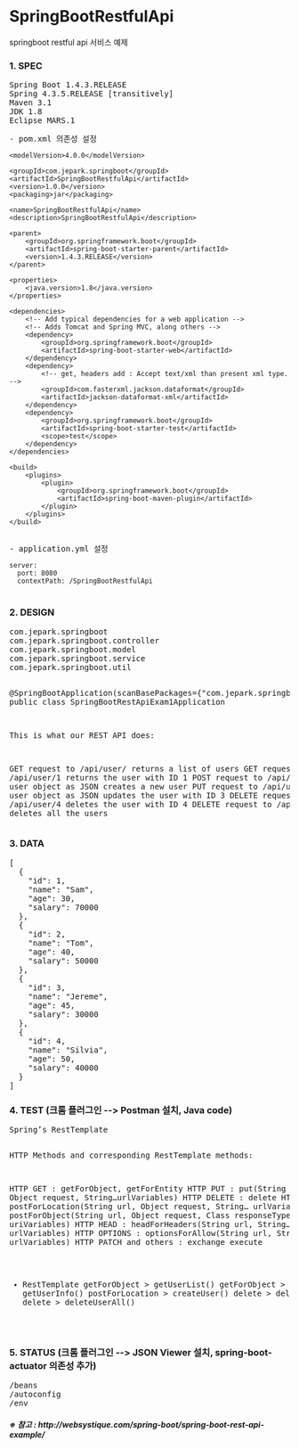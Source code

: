 # SpringBootRestfulApi
 springboot restful api 서비스 예제 <br/>

<h3>1. SPEC</h3>
<pre>
Spring Boot 1.4.3.RELEASE
Spring 4.3.5.RELEASE [transitively]
Maven 3.1
JDK 1.8
Eclipse MARS.1
</pre>

<pre>
- pom.xml 의존성 설정
<code>
&lt;modelVersion&gt;4.0.0&lt;/modelVersion&gt;
 
&lt;groupId&gt;com.jepark.springboot&lt;/groupId&gt;
&lt;artifactId&gt;SpringBootRestfulApi&lt;/artifactId&gt;
&lt;version&gt;1.0.0&lt;/version&gt;
&lt;packaging&gt;jar&lt;/packaging&gt;

&lt;name&gt;SpringBootRestfulApi&lt;/name&gt;
&lt;description&gt;SpringBootRestfulApi&lt;/description&gt;

&lt;parent&gt;
	&lt;groupId&gt;org.springframework.boot&lt;/groupId&gt;
	&lt;artifactId&gt;spring-boot-starter-parent&lt;/artifactId&gt;
	&lt;version&gt;1.4.3.RELEASE&lt;/version&gt;
&lt;/parent&gt;

&lt;properties&gt;
	&lt;java.version&gt;1.8&lt;/java.version&gt;
&lt;/properties&gt;

&lt;dependencies&gt;
	&lt;!-- Add typical dependencies for a web application --&gt;
	&lt;!-- Adds Tomcat and Spring MVC, along others --&gt;
	&lt;dependency&gt;
		&lt;groupId&gt;org.springframework.boot&lt;/groupId&gt;
		&lt;artifactId>spring-boot-starter-web&lt;/artifactId&gt;
	&lt;/dependency&gt;
	&lt;dependency&gt;
		&lt;!-- get, headers add : Accept text/xml than present xml type. --&gt;
		&lt;groupId&gt;com.fasterxml.jackson.dataformat&lt;/groupId&gt;
		&lt;artifactId&gt;jackson-dataformat-xml&lt;/artifactId&gt;
	&lt;/dependency&gt;
	&lt;dependency&gt;
		&lt;groupId&gt;org.springframework.boot&lt;/groupId&gt;
		&lt;artifactId>spring-boot-starter-test&lt;/artifactId&gt;
		&lt;scope>test&lt;/scope&gt;
	&lt;/dependency&gt;
&lt;/dependencies&gt;

&lt;build&gt;
	&lt;plugins&gt;
		&lt;plugin&gt;
			&lt;groupId>org.springframework.boot&lt;/groupId&gt;
			&lt;artifactId>spring-boot-maven-plugin&lt;/artifactId&gt;
		&lt;/plugin&gt;
	&lt;/plugins&gt;
&lt;/build&gt;
</code>
</pre>

<pre>
- application.yml 설정
<code>
server:
  port: 8080
  contextPath: /SpringBootRestfulApi
</code>
</pre>

<h3>2. DESIGN</h3>
<pre>
com.jepark.springboot
com.jepark.springboot.controller
com.jepark.springboot.model
com.jepark.springboot.service
com.jepark.springboot.util

@SpringBootApplication(scanBasePackages={"com.jepark.springboot"})
public class SpringBootRestApiExam1Application

This is what our REST API does:

GET request to /api/user/ returns a list of users
GET request to /api/user/1 returns the user with ID 1
POST request to /api/user/ with a user object as JSON creates a new user
PUT request to /api/user/3 with a user object as JSON updates the user with ID 3
DELETE request to /api/user/4 deletes the user with ID 4
DELETE request to /api/user/ deletes all the users
</pre>

<h3>3. DATA</h3>
<pre>
[
  {
    "id": 1,
    "name": "Sam",
    "age": 30,
    "salary": 70000
  },
  {
    "id": 2,
    "name": "Tom",
    "age": 40,
    "salary": 50000
  },
  {
    "id": 3,
    "name": "Jereme",
    "age": 45,
    "salary": 30000
  },
  {
    "id": 4,
    "name": "Silvia",
    "age": 50,
    "salary": 40000
  }
]
</pre>

<h3>4. TEST (크롬 플러그인 --> Postman 설치, Java code)</h3>
<pre>
Spring’s RestTemplate

HTTP Methods and corresponding RestTemplate methods:

HTTP GET : getForObject, getForEntity
HTTP PUT : put(String url, Object request, String…​urlVariables)
HTTP DELETE : delete
HTTP POST : postForLocation(String url, Object request, String…​ urlVariables), postForObject(String url, 
		Object request, Class responseType, String…​ uriVariables)
HTTP HEAD : headForHeaders(String url, String…​ urlVariables)
HTTP OPTIONS : optionsForAllow(String url, String…​ urlVariables)
HTTP PATCH and others : exchange execute

* RestTemplate
getForObject > getUserList()
getForObject > getUserInfo()
postForLocation > createUser()
delete > deleteUser()
delete > deleteUserAll()
</pre>

<h3>5. STATUS (크롬 플러그인 --> JSON Viewer 설치, spring-boot-actuator 의존성 추가)</h3>
<pre>
/beans 
/autoconfig
/env
</pre>

<h5>※ 참고 : http://websystique.com/spring-boot/spring-boot-rest-api-example/</h5>
